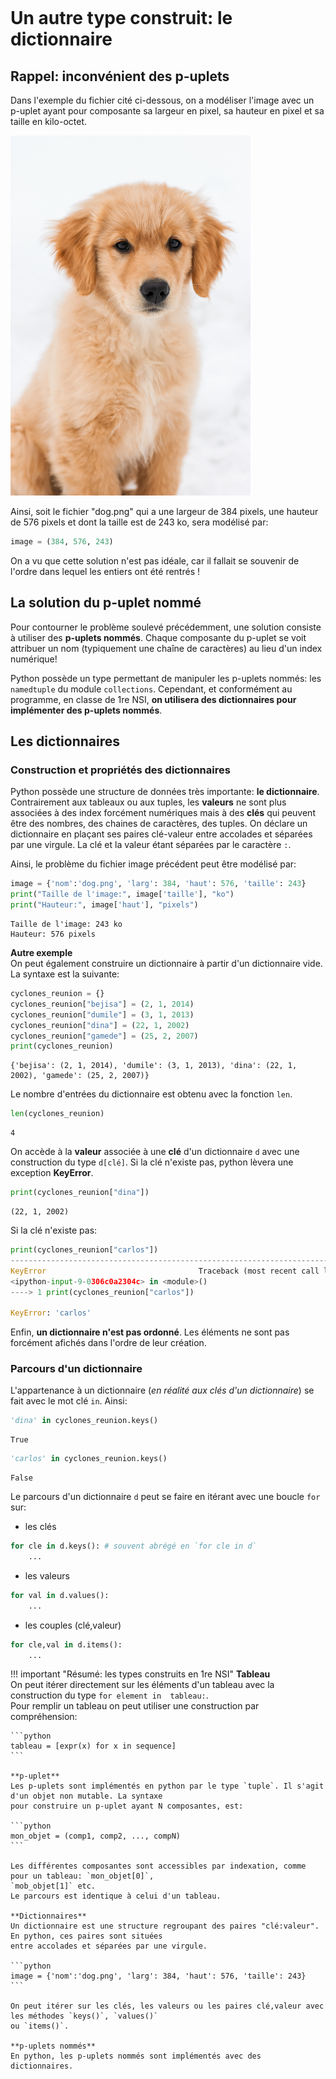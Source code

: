 ```python

```

Un autre type construit: le dictionnaire
==========================

## Rappel: inconvénient des p-uplets
Dans l'exemple du fichier cité ci-dessous, on a modéliser l'image avec un p-uplet ayant pour composante sa largeur en pixel, sa hauteur en pixel et sa taille en kilo-octet.  

![dog](img/dog.png) 

Ainsi, soit le fichier "dog.png" qui a une largeur de 384 pixels, une hauteur de 576 pixels et dont la taille est de 243 ko, sera modélisé par: 

```python
image = (384, 576, 243)
```

On a vu que cette solution n'est pas idéale, car il fallait se souvenir de l'ordre dans lequel les entiers ont été rentrés !

## La solution du p-uplet nommé

Pour contourner le problème soulevé précédemment, une solution consiste à utiliser des **p-uplets nommés**. Chaque composante du p-uplet se voit attribuer un nom (typiquement une chaîne de caractères) au lieu d'un index numérique!  

Python possède un type permettant de manipuler les p-uplets nommés: les `namedtuple` du module `collections`.  Cependant, et conformément au programme, en classe de 1re NSI, **on utilisera des dictionnaires pour implémenter des p-uplets nommés**.

## Les dictionnaires

### Construction et propriétés des dictionnaires 

Python possède une structure de données très importante: **le dictionnaire**. Contrairement aux tableaux ou aux tuples, les **valeurs** ne sont plus associées à des index forcément numériques mais à des **clés** qui peuvent être des nombres, des chaines de caractères, des tuples.  On déclare un dictionnaire en plaçant ses paires clé-valeur entre accolades et séparées par une virgule. La clé et la valeur étant séparées par le caractère `:`.  

Ainsi, le problème du fichier image précédent peut être modélisé par:


```python
image = {'nom':'dog.png', 'larg': 384, 'haut': 576, 'taille': 243}
print("Taille de l'image:", image['taille'], "ko")
print("Hauteur:", image['haut'], "pixels")
```

    Taille de l'image: 243 ko
    Hauteur: 576 pixels


**Autre exemple**  
On peut également construire un dictionnaire à partir d'un dictionnaire vide. La syntaxe est la suivante:


```python
cyclones_reunion = {}
cyclones_reunion["bejisa"] = (2, 1, 2014)
cyclones_reunion["dumile"] = (3, 1, 2013)
cyclones_reunion["dina"] = (22, 1, 2002)
cyclones_reunion["gamede"] = (25, 2, 2007)
print(cyclones_reunion)
```

    {'bejisa': (2, 1, 2014), 'dumile': (3, 1, 2013), 'dina': (22, 1, 2002), 'gamede': (25, 2, 2007)}


Le nombre d'entrées du dictionnaire est obtenu avec la fonction `len`.


```python
len(cyclones_reunion)
```




    4



On accède à la **valeur** associée à une **clé** d'un dictionnaire `d` avec une construction du type `d[clé]`. Si la clé n'existe pas, python lèvera une exception **KeyError**.


```python
print(cyclones_reunion["dina"])
```

    (22, 1, 2002)


Si la clé n'existe pas:  

```python
print(cyclones_reunion["carlos"])
---------------------------------------------------------------------------
KeyError                                  Traceback (most recent call last)
<ipython-input-9-0306c0a2304c> in <module>()
----> 1 print(cyclones_reunion["carlos"])

KeyError: 'carlos'
```

Enfin, **un dictionnaire n'est pas ordonné**. Les éléments ne sont pas forcément afichés dans l'ordre de leur création.

### Parcours d'un dictionnaire  

L'appartenance à un dictionnaire (*en réalité aux clés d'un dictionnaire*) se fait avec le mot clé `in`. Ainsi:


```python
'dina' in cyclones_reunion.keys()
```




    True




```python
'carlos' in cyclones_reunion.keys()
```




    False



Le parcours d'un dictionnaire `d` peut se faire en itérant avec une boucle `for` sur:  

*  les clés 
```python
for cle in d.keys(): # souvent abrégé en `for cle in d`
    ...
```  
*  les valeurs
```python
for val in d.values():
    ...
```
*  les couples (clé,valeur)
```python
for cle,val in d.items():
    ...
```

!!! important "Résumé: les types construits en 1re NSI"
    **Tableau**  
    On peut itérer directement sur les éléments d'un tableau avec la construction du type `for element in 
    tableau:`.  
    Pour remplir un tableau on peut utiliser une construction par compréhension:  
    
    ```python
    tableau = [expr(x) for x in sequence]
    ```
    
    **p-uplet**  
    Les p-uplets sont implémentés en python par le type `tuple`. Il s'agit d'un objet non mutable. La syntaxe 
    pour construire un p-uplet ayant N composantes, est:  
    
    ```python
    mon_objet = (comp1, comp2, ..., compN)
    ```  
    
    Les différentes composantes sont accessibles par indexation, comme pour un tableau: `mon_objet[0]`, 
    `mob_objet[1]` etc.  
    Le parcours est identique à celui d'un tableau.  
    
    **Dictionnaires**  
    Un dictionnaire est une structure regroupant des paires "clé:valeur". En python, ces paires sont situées 
    entre accolades et séparées par une virgule.  
    
    ```python
    image = {'nom':'dog.png', 'larg': 384, 'haut': 576, 'taille': 243}
    ```  
    
    On peut itérer sur les clés, les valeurs ou les paires clé,valeur avec les méthodes `keys()`, `values()` 
    ou `items()`.  
    
    **p-uplets nommés**  
    En python, les p-uplets nommés sont implémentés avec des dictionnaires.

